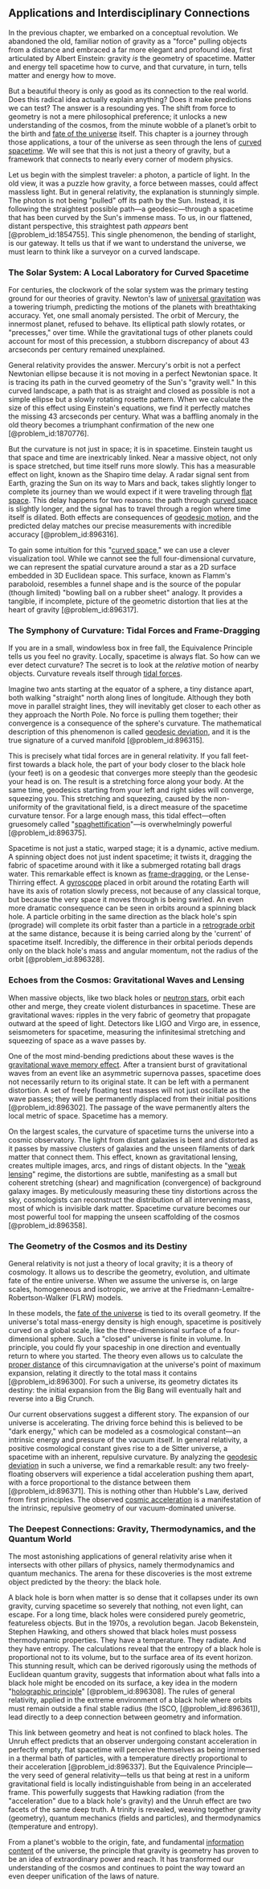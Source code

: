## Applications and Interdisciplinary Connections

In the previous chapter, we embarked on a conceptual revolution. We abandoned the old, familiar notion of gravity as a "force" pulling objects from a distance and embraced a far more elegant and profound idea, first articulated by Albert Einstein: gravity *is* the geometry of spacetime. Matter and energy tell spacetime how to curve, and that curvature, in turn, tells matter and energy how to move.

But a beautiful theory is only as good as its connection to the real world. Does this radical idea actually explain anything? Does it make predictions we can test? The answer is a resounding yes. The shift from force to geometry is not a mere philosophical preference; it unlocks a new understanding of the cosmos, from the minute wobble of a planet’s orbit to the birth and [fate of the universe](@article_id:158881) itself. This chapter is a journey through those applications, a tour of the universe as seen through the lens of [curved spacetime](@article_id:184444). We will see that this is not just a theory of gravity, but a framework that connects to nearly every corner of modern physics.

Let us begin with the simplest traveler: a photon, a particle of light. In the old view, it was a puzzle how gravity, a force between masses, could affect massless light. But in general relativity, the explanation is stunningly simple. The photon is not being "pulled" off its path by the Sun. Instead, it is following the straightest possible path—a geodesic—through a spacetime that has been curved by the Sun's immense mass. To us, in our flattened, distant perspective, this straightest path *appears* bent [@problem_id:1854755]. This single phenomenon, the bending of starlight, is our gateway. It tells us that if we want to understand the universe, we must learn to think like a surveyor on a curved landscape.

### The Solar System: A Local Laboratory for Curved Spacetime

For centuries, the clockwork of the solar system was the primary testing ground for our theories of gravity. Newton's law of [universal gravitation](@article_id:157040) was a towering triumph, predicting the motions of the planets with breathtaking accuracy. Yet, one small anomaly persisted. The orbit of Mercury, the innermost planet, refused to behave. Its elliptical path slowly rotates, or "precesses," over time. While the gravitational tugs of other planets could account for most of this precession, a stubborn discrepancy of about 43 arcseconds per century remained unexplained.

General relativity provides the answer. Mercury's orbit is not a perfect Newtonian ellipse because it is not moving in a perfect Newtonian space. It is tracing its path in the curved geometry of the Sun's "gravity well." In this curved landscape, a path that is as straight and closed as possible is not a simple ellipse but a slowly rotating rosette pattern. When we calculate the size of this effect using Einstein's equations, we find it perfectly matches the missing 43 arcseconds per century. What was a baffling anomaly in the old theory becomes a triumphant confirmation of the new one [@problem_id:1870776].

But the curvature is not just in space; it is in spacetime. Einstein taught us that space and time are inextricably linked. Near a massive object, not only is space stretched, but time itself runs more slowly. This has a measurable effect on light, known as the Shapiro time delay. A radar signal sent from Earth, grazing the Sun on its way to Mars and back, takes slightly longer to complete its journey than we would expect if it were traveling through [flat space](@article_id:204124). This delay happens for two reasons: the path through [curved space](@article_id:157539) is slightly longer, and the signal has to travel through a region where time itself is dilated. Both effects are consequences of [geodesic motion](@article_id:189137), and the predicted delay matches our precise measurements with incredible accuracy [@problem_id:896316].

To gain some intuition for this "[curved space](@article_id:157539)," we can use a clever visualization tool. While we cannot see the full four-dimensional curvature, we can represent the spatial curvature around a star as a 2D surface embedded in 3D Euclidean space. This surface, known as Flamm's paraboloid, resembles a funnel shape and is the source of the popular (though limited) "bowling ball on a rubber sheet" analogy. It provides a tangible, if incomplete, picture of the geometric distortion that lies at the heart of gravity [@problem_id:896317].

### The Symphony of Curvature: Tidal Forces and Frame-Dragging

If you are in a small, windowless box in free fall, the Equivalence Principle tells us you feel no gravity. Locally, spacetime is always flat. So how can we ever detect curvature? The secret is to look at the *relative* motion of nearby objects. Curvature reveals itself through [tidal forces](@article_id:158694).

Imagine two ants starting at the equator of a sphere, a tiny distance apart, both walking "straight" north along lines of longitude. Although they both move in parallel straight lines, they will inevitably get closer to each other as they approach the North Pole. No force is pulling them together; their convergence is a consequence of the sphere's curvature. The mathematical description of this phenomenon is called [geodesic deviation](@article_id:159578), and it is the true signature of a curved manifold [@problem_id:896315].

This is precisely what tidal forces are in general relativity. If you fall feet-first towards a black hole, the part of your body closer to the black hole (your feet) is on a geodesic that converges more steeply than the geodesic your head is on. The result is a stretching force along your body. At the same time, geodesics starting from your left and right sides will converge, squeezing you. This stretching and squeezing, caused by the non-uniformity of the gravitational field, is a direct measure of the spacetime curvature tensor. For a large enough mass, this tidal effect—often gruesomely called "[spaghettification](@article_id:159311)"—is overwhelmingly powerful [@problem_id:896375].

Spacetime is not just a static, warped stage; it is a dynamic, active medium. A spinning object does not just indent spacetime; it twists it, dragging the fabric of spacetime around with it like a submerged rotating ball drags water. This remarkable effect is known as [frame-dragging](@article_id:159698), or the Lense-Thirring effect. A [gyroscope](@article_id:172456) placed in orbit around the rotating Earth will have its axis of rotation slowly precess, not because of any classical torque, but because the very space it moves through is being swirled. An even more dramatic consequence can be seen in orbits around a spinning black hole. A particle orbiting in the same direction as the black hole's spin (prograde) will complete its orbit faster than a particle in a [retrograde orbit](@article_id:271992) at the same distance, because it is being carried along by the 'current' of spacetime itself. Incredibly, the difference in their orbital periods depends only on the black hole's mass and angular momentum, not the radius of the orbit [@problem_id:896328].

### Echoes from the Cosmos: Gravitational Waves and Lensing

When massive objects, like two black holes or [neutron stars](@article_id:139189), orbit each other and merge, they create violent disturbances in spacetime. These are gravitational waves: ripples in the very fabric of geometry that propagate outward at the speed of light. Detectors like LIGO and Virgo are, in essence, seismometers for spacetime, measuring the infinitesimal stretching and squeezing of space as a wave passes by.

One of the most mind-bending predictions about these waves is the [gravitational wave memory effect](@article_id:160770). After a transient burst of gravitational waves from an event like an asymmetric supernova passes, spacetime does not necessarily return to its original state. It can be left with a permanent distortion. A set of freely floating test masses will not just oscillate as the wave passes; they will be permanently displaced from their initial positions [@problem_id:896302]. The passage of the wave permanently alters the local metric of space. Spacetime has a memory.

On the largest scales, the curvature of spacetime turns the universe into a cosmic observatory. The light from distant galaxies is bent and distorted as it passes by massive clusters of galaxies and the unseen filaments of dark matter that connect them. This effect, known as gravitational lensing, creates multiple images, arcs, and rings of distant objects. In the "[weak lensing](@article_id:157974)" regime, the distortions are subtle, manifesting as a small but coherent stretching (shear) and magnification (convergence) of background galaxy images. By meticulously measuring these tiny distortions across the sky, cosmologists can reconstruct the distribution of all intervening mass, most of which is invisible dark matter. Spacetime curvature becomes our most powerful tool for mapping the unseen scaffolding of the cosmos [@problem_id:896358].

### The Geometry of the Cosmos and its Destiny

General relativity is not just a theory of local gravity; it is a theory of cosmology. It allows us to describe the geometry, evolution, and ultimate fate of the entire universe. When we assume the universe is, on large scales, homogeneous and isotropic, we arrive at the Friedmann-Lemaître-Robertson-Walker (FLRW) models.

In these models, the [fate of the universe](@article_id:158881) is tied to its overall geometry. If the universe's total mass-energy density is high enough, spacetime is positively curved on a global scale, like the three-dimensional surface of a four-dimensional sphere. Such a "closed" universe is finite in volume. In principle, you could fly your spaceship in one direction and eventually return to where you started. The theory even allows us to calculate the [proper distance](@article_id:161558) of this circumnavigation at the universe's point of maximum expansion, relating it directly to the total mass it contains [@problem_id:896300]. For such a universe, its geometry dictates its destiny: the initial expansion from the Big Bang will eventually halt and reverse into a Big Crunch.

Our current observations suggest a different story. The expansion of our universe is accelerating. The driving force behind this is believed to be "dark energy," which can be modeled as a cosmological constant—an intrinsic energy and pressure of the vacuum itself. In general relativity, a positive cosmological constant gives rise to a de Sitter universe, a spacetime with an inherent, repulsive curvature. By analyzing the [geodesic deviation](@article_id:159578) in such a universe, we find a remarkable result: any two freely-floating observers will experience a tidal acceleration pushing them apart, with a force proportional to the distance between them [@problem_id:896371]. This is nothing other than Hubble's Law, derived from first principles. The observed [cosmic acceleration](@article_id:161299) is a manifestation of the intrinsic, repulsive geometry of our vacuum-dominated universe.

### The Deepest Connections: Gravity, Thermodynamics, and the Quantum World

The most astonishing applications of general relativity arise when it intersects with other pillars of physics, namely thermodynamics and quantum mechanics. The arena for these discoveries is the most extreme object predicted by the theory: the black hole.

A black hole is born when matter is so dense that it collapses under its own gravity, curving spacetime so severely that nothing, not even light, can escape. For a long time, black holes were considered purely geometric, featureless objects. But in the 1970s, a revolution began. Jacob Bekenstein, Stephen Hawking, and others showed that black holes must possess thermodynamic properties. They have a temperature. They radiate. And they have entropy. The calculations reveal that the entropy of a black hole is proportional not to its volume, but to the surface area of its event horizon. This stunning result, which can be derived rigorously using the methods of Euclidean quantum gravity, suggests that information about what falls into a black hole might be encoded on its surface, a key idea in the modern "[holographic principle](@article_id:135812)" [@problem_id:896308]. The rules of general relativity, applied in the extreme environment of a black hole where orbits must remain outside a final stable radius (the ISCO, [@problem_id:896361]), lead directly to a deep connection between geometry and information.

This link between geometry and heat is not confined to black holes. The Unruh effect predicts that an observer undergoing constant acceleration in perfectly empty, flat spacetime will perceive themselves as being immersed in a thermal bath of particles, with a temperature directly proportional to their acceleration [@problem_id:896337]. But the Equivalence Principle—the very seed of general relativity—tells us that being at rest in a uniform gravitational field is locally indistinguishable from being in an accelerated frame. This powerfully suggests that Hawking radiation (from the "acceleration" due to a black hole's gravity) and the Unruh effect are two facets of the same deep truth. A trinity is revealed, weaving together gravity (geometry), quantum mechanics (fields and particles), and thermodynamics (temperature and entropy).

From a planet's wobble to the origin, fate, and fundamental [information content](@article_id:271821) of the universe, the principle that gravity is geometry has proven to be an idea of extraordinary power and reach. It has transformed our understanding of the cosmos and continues to point the way toward an even deeper unification of the laws of nature.